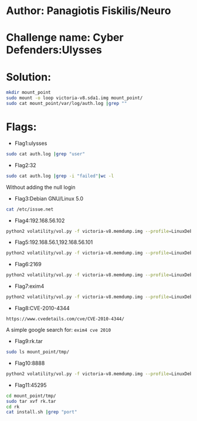 # Author: Panagiotis Fiskilis/Neuro

# Challenge name: Cyber Defenders:Ulysses

# Solution:

```bash
mkdir mount_point
sudo mount -o loop victoria-v8.sda1.img mount_point/
sudo cat mount_point/var/log/auth.log |grep ""
```

# Flags:

- Flag1:ulysses

```bash
sudo cat auth.log |grep "user"
```

- Flag2:32

```bash
sudo cat auth.log |grep -i "failed"|wc -l
```

Without adding the null login

- Flag3:Debian GNU/Linux 5.0

```bash
cat /etc/issue.net
```

- Flag4:192.168.56.102

```bash
python2 volatility/vol.py -f victoria-v8.memdump.img --profile=LinuxDebian5_26x86 linux_netstat
```

- Flag5:192.168.56.1,192.168.56.101

```bash
python2 volatility/vol.py -f victoria-v8.memdump.img --profile=LinuxDebian5_26x86 linux_netstat
```

- Flag6:2169

```bash
python2 volatility/vol.py -f victoria-v8.memdump.img --profile=LinuxDebian5_26x86 linux_pslist |grep "nc"
```

- Flag7:exim4

```bash
python2 volatility/vol.py -f victoria-v8.memdump.img --profile=LinuxDebian5_26x86 linux_psaux
```

- Flag8:CVE-2010-4344

```
https://www.cvedetails.com/cve/CVE-2010-4344/
```

A simple google search for: <code>exim4 cve 2010</code>

- Flag9:rk.tar

```bash
sudo ls mount_point/tmp/
```

- Flag10:8888

```bash
python2 volatility/vol.py -f victoria-v8.memdump.img --profile=LinuxDebian5_26x86 linux_netstat
```

- Flag11:45295

```bash
cd mount_point/tmp/
sudo tar xvf rk.tar
cd rk
cat install.sh |grep "port"
```

